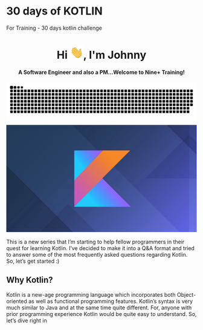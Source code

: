# 30 days of KOTLIN
For Training - 30 days kotlin challenge

<div align="center">
<h1 align="center">Hi <img width="35" src="https://github.com/NinePlusSolutions/30-days-kotlin-challenge/blob/main/waving.gif">, I'm Johnny</h1>
<h4 align="center">A Software Engineer and also a PM...Welcome to Nine+ Training!</h4>
</div>

<div align="center">
  <a href="https://github.com/NinePlusSolutions/30-days-kotlin-challenge/">
  <img  src="https://github.com/NinePlusSolutions/30-days-kotlin-challenge/blob/main/grid-snake.svg"
       alt="snake" /></a>
</div>

 <a href="https://medium.com/@vardhanarya6/30-days-of-kotlin-ea42acaa61d1">
    <img src="kotlin-banner.jpeg" alt="Logo">
  </a>

This is a new series that I’m starting to help fellow programmers in their quest for learning Kotlin. I’ve decided to make it into a Q&A format and tried to answer some of the most frequently asked questions regarding Kotlin. So, let’s get started :)

## Why Kotlin?

Kotlin is a new-age programming language which incorporates both Object-oriented as well as functional programming features. Kotlin’s syntax is very much similar to Java and at the same time quite different. For, anyone with prior programming experience Kotlin would be quite easy to understand. So, let’s dive right in
